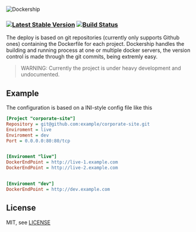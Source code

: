 ![Dockership](https://cdn.rawgit.com/mcuadros/dockership-site/master/static/images/dockership.png)
### [![Latest Stable Version](http://img.shields.io/github/release/mcuadros/dockership.svg?style=flat)](https://github.com/mcuadros/dockership/releases) [![Build Status](http://img.shields.io/travis/mcuadros/dockership.svg?style=flat)](https://travis-ci.org/mcuadros/dockership)

The deploy is based on git repositories (currently only supports Github ones) containing the Dockerfile for each project. Dockership handles the building and running process at one or multiple docker servers, the  version control is made through the git commits, being extremly easy.

> WARNING: Currently the project is under heavy development and undocumented.

Example
--------

The configuration is based on a INI-style config file like this
```ini
[Project "corporate-site"]
Repository = git@github.com:example/corporate-site.git
Enviroment = live
Enviroment = dev
Port = 0.0.0.0:80:80/tcp


[Enviroment "live"]
DockerEndPoint = http://live-1.example.com
DockerEndPoint = http://live-2.example.com


[Enviroment "dev"]
DockerEndPoint = http://dev.example.com
```


License
-------

MIT, see [LICENSE](LICENSE)

